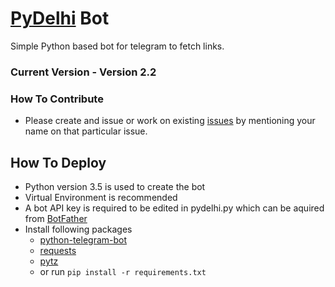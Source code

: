 # [PyDelhi](https://pydelhi.org) Bot
Simple Python based bot for telegram to fetch links.

### Current Version - Version 2.2

### How To Contribute

* Please create and issue or work on existing [issues](https://github.com/realslimshanky/PyDelhi-Bot/issues) by mentioning your name on that particular issue.

## How To Deploy

* Python version 3.5 is used to create the bot
* Virtual Environment is recommended
* A bot API key is required to be edited in pydelhi.py which can be aquired from [BotFather](https://telegram.me/botfather)
* Install following packages
  * [python-telegram-bot](https://pypi.python.org/pypi/python-telegram-bot)
  * [requests](https://pypi.python.org/pypi/requests)
  * [pytz](http://pypi.python.org/pypi/pytz)
  * or run `pip install -r requirements.txt`
